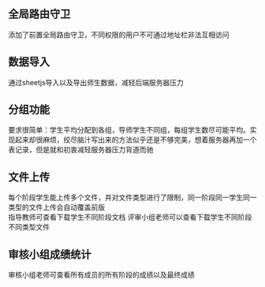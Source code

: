 ## 全局路由守卫
添加了前置全局路由守卫，不同权限的用户不可通过地址栏非法互相访问
## 数据导入
通过sheetjs导入以及导出师生数据，减轻后端服务器压力
## 分组功能
要求很简单：学生平均分配到各组，导师学生不同组，每组学生数尽可能平均。实现起来却很麻烦，绞尽脑汁写出来的方法似乎还是不够完美，想着服务器再加一个表记录，但是就和初衷减轻服务器压力背道而驰
## 文件上传
每个阶段学生能上传多个文件，并对文件类型进行了限制，同一阶段同一学生同一类型的文件上传会自动覆盖前版  
指导教师可查看下载学生不同阶段文档
评审小组老师可以查看下载学生不同阶段不同类型文件
## 审核小组成绩统计
审核小组老师可查看所有成员的所有阶段的成绩以及最终成绩
